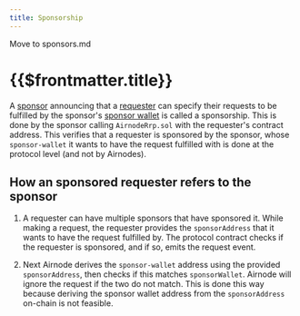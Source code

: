 ```yaml
---
title: Sponsorship
---
```

<Fix>Move to sponsors.md</Fix>
# {{$frontmatter.title}}

A [sponsor](sponsor.md) announcing that a [requester](requester.md) can specify their requests to be fulfilled by the sponsor's [sponsor wallet](sponsor-wallet.md) is called a sponsorship. This is done by the sponsor calling `AirnodeRrp.sol` with the requester's contract address. This verifies that a requester is sponsored by the sponsor, whose `sponsor-wallet` it wants to have the request fulfilled with is done at the protocol level (and not by Airnodes).

## How an sponsored requester refers to the sponsor

1. A requester can have multiple sponsors that have sponsored it. While making a request, the requester provides the `sponsorAddress` that it wants to have the request fulfilled by. The protocol contract checks if the requester is sponsored, and if so, emits the request event.

2. Next Airnode derives the `sponsor-wallet` address using the provided `sponsorAddress`, then checks if this matches `sponsorWallet`. Airnode will ignore the request if the two do not match. This is done this way because deriving the sponsor wallet address from the `sponsorAddress` on-chain is not feasible.
